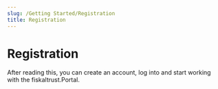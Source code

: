 ```yaml
---
slug: /Getting Started/Registration
title: Registration
---
```

# Registration

After reading this, you can create an account, log into and start working with the fiskaltrust.Portal.
